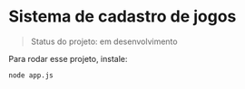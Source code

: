 <h1> Sistema de cadastro de jogos </h1>

> Status do projeto: em desenvolvimento

Para rodar esse projeto, instale:

```
node app.js
```
